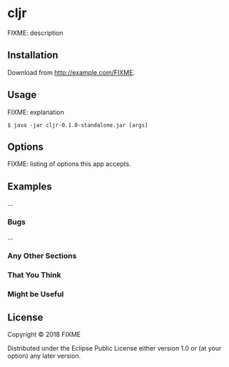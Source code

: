 # cljr

FIXME: description

## Installation

Download from http://example.com/FIXME.

## Usage

FIXME: explanation

    $ java -jar cljr-0.1.0-standalone.jar [args]

## Options

FIXME: listing of options this app accepts.

## Examples

...

### Bugs

...

### Any Other Sections
### That You Think
### Might be Useful

## License

Copyright © 2018 FIXME

Distributed under the Eclipse Public License either version 1.0 or (at
your option) any later version.
